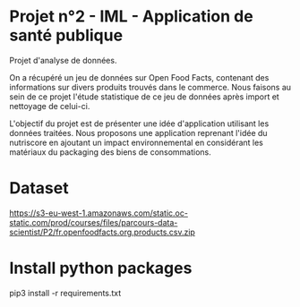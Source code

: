 # Projet n°2 - IML - Application de santé publique
Projet d'analyse de données. 

On a récupéré un jeu de données sur Open Food Facts, contenant des informations sur divers produits trouvés dans le commerce.
Nous faisons au sein de ce projet l'étude statistique de ce jeu de données après import et nettoyage de celui-ci.

L'objectif du projet est de présenter une idée d'application utilisant les données traitées. Nous proposons une application reprenant l'idée du nutriscore en ajoutant un impact environnemental en considérant les matériaux du packaging des biens de consommations.  

# Dataset
https://s3-eu-west-1.amazonaws.com/static.oc-static.com/prod/courses/files/parcours-data-scientist/P2/fr.openfoodfacts.org.products.csv.zip

# Install python packages
pip3 install -r requirements.txt
